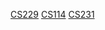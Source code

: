 [CS229](https://ch0317.github.io/CS229%20Mechine%20Learning)
[CS114](https://ch0317.github.io/CS114-1%20An%20Introduction%20to%20Computer%20Networks)
[CS231](https://ch0317.github.io/CS231-4%20Introduction%20to%20Neural%20Network)
